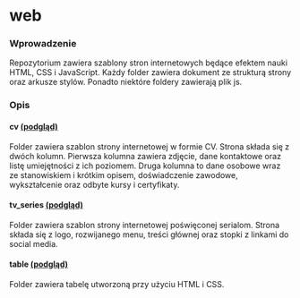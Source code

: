 # web

### Wprowadzenie
Repozytorium zawiera szablony stron internetowych będące efektem nauki HTML, CSS i JavaScript. Każdy folder zawiera dokument ze strukturą strony oraz arkusze stylów. Ponadto niektóre foldery zawierają plik js.

### Opis
#### cv [(podgląd)](https://akrakowska.github.io/web/cv/)
Folder zawiera szablon strony internetowej w formie CV. Strona składa się z dwóch kolumn. Pierwsza kolumna zawiera zdjęcie, dane kontaktowe oraz listę umiejętności z ich poziomem. Druga kolumna to dane osobowe wraz ze stanowiskiem i krótkim opisem, doświadczenie zawodowe, wykształcenie oraz odbyte kursy i certyfikaty.
#### tv_series [(podgląd)](https://akrakowska.github.io/web/tv_series/)
Folder zawiera szablon strony internetowej poświęconej serialom. Strona składa się z logo, rozwijanego menu, treści głównej oraz stopki z linkami do social media. 
#### table [(podgląd)](https://akrakowska.github.io/web/table/)
Folder zawiera tabelę utworzoną przy użyciu HTML i CSS.
